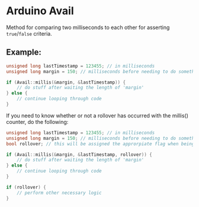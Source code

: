 # Arduino Avail

Method for comparing two milliseconds to each other for asserting `true`/`false` criteria.

## Example:

```c++
unsigned long lastTimestamp = 123455; // in milliseconds
unsigned long margin = 150; // milliseconds before needing to do something

if (Avail::millis(&margin, &lastTimestamp)) {
    // do stuff after waiting the length of 'margin'
} else {
    // continue looping through code
}
```

If you need to know whether or not a rollover has occurred with the millis() counter, do the following:

```c++
unsigned long lastTimestamp = 123455; // in milliseconds
unsigned long margin = 150; // milliseconds before needing to do something
bool rollover; // this will be assigned the approrpiate flag when being passed by reference

if (Avail::millis(&margin, &lastTimestamp, rollover)) {
    // do stuff after waiting the length of 'margin'
} else {
    // continue looping through code
}

if (rollover) {
    // perform other necessary logic
}
```